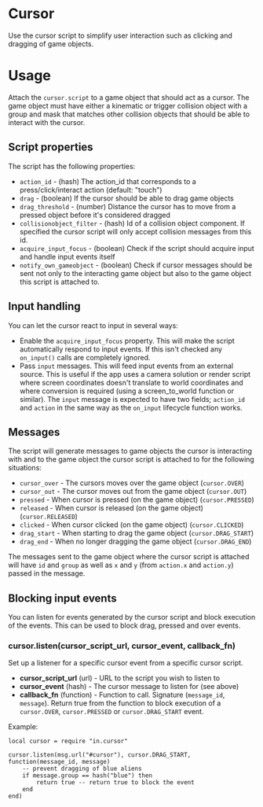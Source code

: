 # Cursor
Use the cursor script to simplify user interaction such as clicking and dragging of game objects.

# Usage
Attach the `cursor.script` to a game object that should act as a cursor. The game object must have either a kinematic or trigger collision object with a group and mask that matches other collision objects that should be able to interact with the cursor.

## Script properties
The script has the following properties:

* `action_id` - (hash) The action_id that corresponds to a press/click/interact action (default: "touch")
* `drag` - (boolean) If the cursor should be able to drag game objects
* `drag_threshold` - (number) Distance the cursor has to move from a pressed object before it's considered dragged
* `collisionobject_filter` - (hash) Id of a collision object component. If specified the cursor script will only accept collision messages from this id.
* `acquire_input_focus` - (boolean) Check if the script should acquire input and handle input events itself
* `notify_own_gameobject` - (boolean) Check if cursor messages should be sent not only to the interacting game object but also to the game object this script is attached to.

## Input handling
You can let the cursor react to input in several ways:

* Enable the `acquire_input_focus` property. This will make the script automatically respond to input events. If this isn't checked any `on_input()` calls are completely ignored.
* Pass `input` messages. This will feed input events from an external source. This is useful if the app uses a camera solution or render script where screen coordinates doesn't translate to world coordinates and where conversion is required (using a screen_to_world function or similar). The `input` message is expected to have two fields; `action_id` and `action` in the same way as the `on_input` lifecycle function works.

## Messages
The script will generate messages to game objects the cursor is interacting with and to the game object the cursor script is attached to for the following situations:

* `cursor_over` - The cursors moves over the game object (`cursor.OVER`)
* `cursor_out` - The cursor moves out from the game object (`cursor.OUT`)
* `pressed` - When cursor is pressed (on the game object) (`cursor.PRESSED`)
* `released` - When cursor is released (on the game object) (`cursor.RELEASED`)
* `clicked` - When cursor clicked (on the game object) (`cursor.CLICKED`)
* `drag_start` - When starting to drag the game object (`cursor.DRAG_START`)
* `drag_end` - When no longer dragging the game object (`cursor.DRAG_END`)

The messages sent to the game object where the cursor script is attached will have `id` and `group` as well as `x` and `y` (from `action.x` and `action.y`) passed in the message.

## Blocking input events
You can listen for events generated by the cursor script and block execution of the events. This can be used to block drag, pressed and over events.

### cursor.listen(cursor_script_url, cursor_event, callback_fn)
Set up a listener for a specific cursor event from a specific cursor script.

* **cursor_script_url** (url) - URL to the script you wish to listen to
* **cursor_event** (hash) - The cursor message to listen for (see above)
* **callback_fn** (function) - Function to call. Signature (`message_id`, `message`). Return true from the function to block execution of a `cursor.OVER`, `cursor.PRESSED` or `cursor.DRAG_START` event.

Example:

	local cursor = require "in.cursor"

	cursor.listen(msg.url("#cursor"), cursor.DRAG_START, function(message_id, message)
		-- prevent dragging of blue aliens
		if message.group == hash("blue") then
			return true -- return true to block the event
		end
	end)
